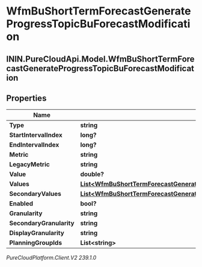 # WfmBuShortTermForecastGenerateProgressTopicBuForecastModification

## ININ.PureCloudApi.Model.WfmBuShortTermForecastGenerateProgressTopicBuForecastModification

## Properties

|Name | Type | Description | Notes|
|------------ | ------------- | ------------- | -------------|
| **Type** | **string** |  | [optional] |
| **StartIntervalIndex** | **long?** |  | [optional] |
| **EndIntervalIndex** | **long?** |  | [optional] |
| **Metric** | **string** |  | [optional] |
| **LegacyMetric** | **string** |  | [optional] |
| **Value** | **double?** |  | [optional] |
| **Values** | [**List&lt;WfmBuShortTermForecastGenerateProgressTopicModificationIntervalOffsetValue&gt;**](WfmBuShortTermForecastGenerateProgressTopicModificationIntervalOffsetValue) |  | [optional] |
| **SecondaryValues** | [**List&lt;WfmBuShortTermForecastGenerateProgressTopicModificationIntervalOffsetValue&gt;**](WfmBuShortTermForecastGenerateProgressTopicModificationIntervalOffsetValue) |  | [optional] |
| **Enabled** | **bool?** |  | [optional] |
| **Granularity** | **string** |  | [optional] |
| **SecondaryGranularity** | **string** |  | [optional] |
| **DisplayGranularity** | **string** |  | [optional] |
| **PlanningGroupIds** | **List&lt;string&gt;** |  | [optional] |



_PureCloudPlatform.Client.V2 239.1.0_
